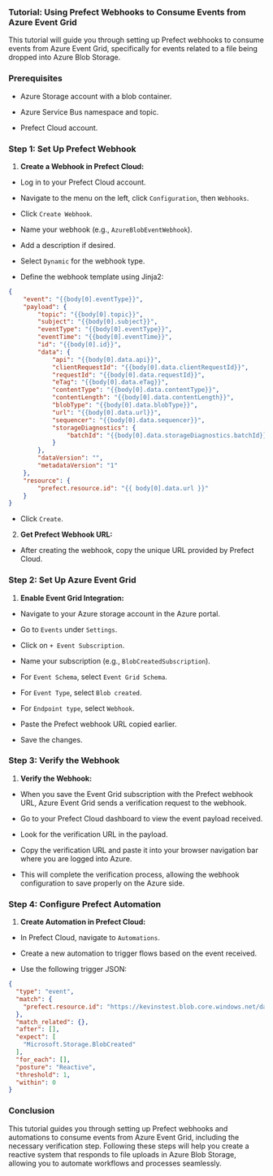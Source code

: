 ### Tutorial: Using Prefect Webhooks to Consume Events from Azure Event Grid 

This tutorial will guide you through setting up Prefect webhooks to consume events from Azure Event Grid, specifically for events related to a file being dropped into Azure Blob Storage.

### Prerequisites 

- Azure Storage account with a blob container.

- Azure Service Bus namespace and topic.

- Prefect Cloud account.

### Step 1: Set Up Prefect Webhook 
 
1. **Create a Webhook in Prefect Cloud:**  
  - Log in to your Prefect Cloud account.
 
  - Navigate to the menu on the left, click `Configuration`, then `Webhooks`.
 
  - Click `Create Webhook`.
 
  - Name your webhook (e.g., `AzureBlobEventWebhook`).
 
  - Add a description if desired.
 
  - Select `Dynamic` for the webhook type.
 
  - Define the webhook template using Jinja2:


```json
{
    "event": "{{body[0].eventType}}",
    "payload": {
        "topic": "{{body[0].topic}}",
        "subject": "{{body[0].subject}}",
        "eventType": "{{body[0].eventType}}",
        "eventTime": "{{body[0].eventTime}}",
        "id": "{{body[0].id}}",
        "data": {
            "api": "{{body[0].data.api}}",
            "clientRequestId": "{{body[0].data.clientRequestId}}",
            "requestId": "{{body[0].data.requestId}}",
            "eTag": "{{body[0].data.eTag}}",
            "contentType": "{{body[0].data.contentType}}",
            "contentLength": "{{body[0].data.contentLength}}",
            "blobType": "{{body[0].data.blobType}}",
            "url": "{{body[0].data.url}}",
            "sequencer": "{{body[0].data.sequencer}}",
            "storageDiagnostics": {
                "batchId": "{{body[0].data.storageDiagnostics.batchId}}"
            }
        },
        "dataVersion": "",
        "metadataVersion": "1"
    },
    "resource": {
        "prefect.resource.id": "{{ body[0].data.url }}"
    }
}
```
 
  - Click `Create`.
 
2. **Get Prefect Webhook URL:** 
  - After creating the webhook, copy the unique URL provided by Prefect Cloud.

### Step 2: Set Up Azure Event Grid 
 
1. **Enable Event Grid Integration:** 
  - Navigate to your Azure storage account in the Azure portal.
 
  - Go to `Events` under `Settings`.
 
  - Click on `+ Event Subscription`.
 
  - Name your subscription (e.g., `BlobCreatedSubscription`).
 
  - For `Event Schema`, select `Event Grid Schema`.
 
  - For `Event Type`, select `Blob created`.
 
  - For `Endpoint type`, select `Webhook`.

  - Paste the Prefect webhook URL copied earlier.

  - Save the changes.

### Step 3: Verify the Webhook 
 
1. **Verify the Webhook:** 
  - When you save the Event Grid subscription with the Prefect webhook URL, Azure Event Grid sends a verification request to the webhook.

  - Go to your Prefect Cloud dashboard to view the event payload received.

  - Look for the verification URL in the payload.

  - Copy the verification URL and paste it into your browser navigation bar where you are logged into Azure.

  - This will complete the verification process, allowing the webhook configuration to save properly on the Azure side.

### Step 4: Configure Prefect Automation 
 
1. **Create Automation in Prefect Cloud:**  
  - In Prefect Cloud, navigate to `Automations`.
 
  - Create a new automation to trigger flows based on the event received.
 
  - Use the following trigger JSON:


```json
{
  "type": "event",
  "match": {
    "prefect.resource.id": "https://kevinstest.blob.core.windows.net/data/*"
  },
  "match_related": {},
  "after": [],
  "expect": [
    "Microsoft.Storage.BlobCreated"
  ],
  "for_each": [],
  "posture": "Reactive",
  "threshold": 1,
  "within": 0
}
```

### Conclusion 

This tutorial guides you through setting up Prefect webhooks and automations to consume events from Azure Event Grid, including the necessary verification step. Following these steps will help you create a reactive system that responds to file uploads in Azure Blob Storage, allowing you to automate workflows and processes seamlessly.
